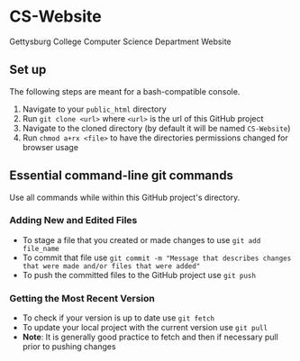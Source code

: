 # CS-Website
Gettysburg College Computer Science Department Website
## Set up
The following steps are meant for a bash-compatible console. 
1. Navigate to your `public_html` directory
2. Run `git clone <url>` where `<url>` is the url of this GitHub project
3. Navigate to the cloned directory (by default it will be named `CS-Website`)
4. Run `chmod a+rx <file>` to have the directories permissions changed for browser usage
## Essential command-line git commands
Use all commands while within this GitHub project's directory.
### Adding New and Edited Files
- To stage a file that you created or made changes to use `git add file_name`
- To commit that file use `git commit -m "Message that describes changes that were made and/or files that were added"`
- To push the committed files to the GitHub project use `git push`
### Getting the Most Recent Version 
- To check if your version is up to date use `git fetch`
- To update your local project with the current version use `git pull`
- **Note**: It is generally good practice to fetch and then if necessary pull prior to pushing changes

